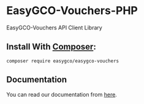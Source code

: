 # EasyGCO-Vouchers-PHP
 EasyGCO-Vouchers API Client Library

## Install With [Composer](https://getcomposer.org/doc/):
```
composer require easygco/easygco-vouchers
```
## Documentation
You can read our documentation from [here](https://docs.easygco.com).